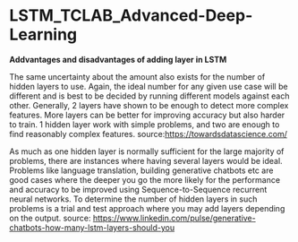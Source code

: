 # LSTM_TCLAB_Advanced-Deep-Learning
**Addvantages and disadvantages of adding layer in LSTM**

The same uncertainty about the amount also exists for the number of hidden layers to use. Again, the ideal number for any given use case will be different and is best to be decided by running different models against each other. Generally, 2 layers have shown to be enough to detect more complex features. More layers can be better for improving accuracy but also harder to train. 1 hidden layer work with simple problems, and two are enough to find reasonably complex features. source:https://towardsdatascience.com/

As much as one hidden layer is normally sufficient for the large majority of problems, there are instances where having several layers would be ideal. Problems like language translation, building generative chatbots etc are good cases where the deeper you go the more likely for the performance and accuracy to be improved using Sequence-to-Sequence recurrent neural networks. To determine the number of hidden layers in such problems is a trial and test approach where you may add layers depending on the output. source: https://www.linkedin.com/pulse/generative-chatbots-how-many-lstm-layers-should-you
